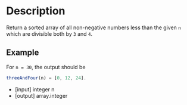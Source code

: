 # Description
Return a sorted array of all non-negative numbers less than the given `n` which are divisible both by `3` and `4`.

## Example
For `n = 30`, the output should be

```javascript
threeAndFour(n) = [0, 12, 24].
```

- [input] integer n
- [output] array.integer
